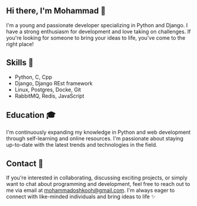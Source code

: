  
## Hi there, I'm Mohammad 👋 
I'm a young and passionate developer specializing in Python and Django. I have a strong enthusiasm for development and love taking on challenges. If you're looking for someone to bring your ideas to life, you've come to the right place!

## Skills 🚀
* Python, C, Cpp
* Django, Django REst framework
* Linux, Postgres, Docke, Git
* RabbitMQ, Redis, JavaScript

## Education 🎓

I'm continuously expanding my knowledge in Python and web development through self-learning and online resources. I'm passionate about staying up-to-date with the latest trends and technologies in the field.

## Contact 🤝
If you're interested in collaborating, discussing exciting projects, or simply want to chat about programming and development, feel free to reach out to me via email at mohammadoshkooh@gmail.com. I'm always eager to connect with like-minded individuals and bring ideas to life ✨
